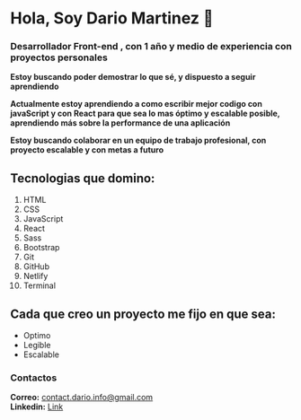 # Hola, Soy Dario Martinez  👋
### Desarrollador Front-end , con 1 año y medio de experiencia con proyectos personales

**Estoy buscando poder demostrar lo que sé, y dispuesto a seguir aprendiendo**

**Actualmente estoy aprendiendo a como escribir mejor codigo con javaScript  y con React para que sea lo mas óptimo y escalable posible, aprendiendo más sobre la performance de una aplicación**

**Estoy buscando colaborar en un equipo de trabajo profesional, con proyecto escalable y con metas a futuro**

## Tecnologias que domino: 
1. HTML
2. CSS 
3. JavaScript
4. React 
5. Sass
6. Bootstrap
7. Git
8. GitHub
9. Netlify 
10. Terminal
 
## Cada que creo un proyecto me fijo en que sea:
* Optimo
* Legible
* Escalable

### Contactos
**Correo:** contact.dario.info@gmail.com    
**Linkedin:** [Link](https://www.linkedin.com/in/dario-martinez-597486291/  "Link")




